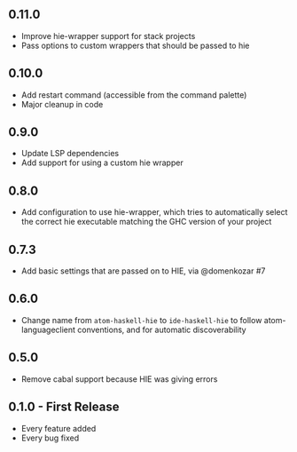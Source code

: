 ## 0.11.0
* Improve hie-wrapper support for stack projects
* Pass options to custom wrappers that should be passed to hie

## 0.10.0
* Add restart command (accessible from the command palette)
* Major cleanup in code

## 0.9.0
* Update LSP dependencies
* Add support for using a custom hie wrapper

## 0.8.0
* Add configuration to use hie-wrapper, which tries to automatically select the correct hie executable matching the GHC version of your project

## 0.7.3
* Add basic settings that are passed on to HIE, via @domenkozar #7

## 0.6.0
* Change name from `atom-haskell-hie` to `ide-haskell-hie` to follow atom-languageclient conventions, and for automatic discoverability

## 0.5.0
* Remove cabal support because HIE was giving errors

## 0.1.0 - First Release
* Every feature added
* Every bug fixed
